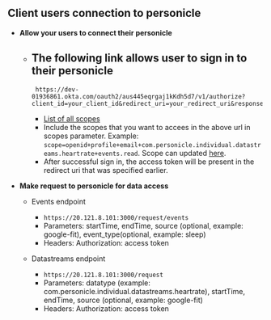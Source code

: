 ## Client users connection to personicle


- **Allow your users to connect their personicle**
  - The following link allows user to sign in to their personicle
    -
     ```
      https://dev-01936861.okta.com/oauth2/aus445eqrgaj1kKdh5d7/v1/authorize?client_id=your_client_id&redirect_uri=your_redirect_uri&response_type=token&scope=openid+profile+email+additional_scopes&state=anyRandomString&nonce=anyRandomString 
    ```
    - [List of all scopes](https://github.com/tirth-clearsense/Personicle/blob/client-registration-doc/docs/scopes.md)
    -  Include the scopes that you want to accees in the above url in scopes parameter. Example: ``` scope=openid+profile+email+com.personicle.individual.datastreams.heartrate+events.read ```. Scope can updated [here](https://personicle-client-registration.herokuapp.com/update-scopes).
    -  After successful sign in, the access token will be present in the redirect uri that was specified earlier.
    
 - **Make request to personicle for data access**
    - Events endpoint
      - ``` https://20.121.8.101:3000/request/events ```
      - Parameters: startTime, endTime, source (optional, example: google-fit), event_type(optional, example: sleep)
      - Headers: Authorization: access token
      
    - Datastreams endpoint
      - ``` https://20.121.8.101:3000/request ```
      - Parameters: datatype (example: com.personicle.individual.datastreams.heartrate), startTime, endTime, source (optional, example: google-fit)
      - Headers: Authorization: access token
<!-- 
## Client users personicle connection

Allow users of client application to connect their personicle

- **Get personicle user access token**
    - Allow users to log in to their personicle account
      - Request Example for **implicit grant flow**: 
          ```
               https://dev-01936861.okta.com/oauth2/default/v1/authorize?client_id=your_client_id&redirect_uri=your_redirect_uri&response_type=token&scope=openid+profile+email&state=anyRandomString&nonce=anyRandomString
          ```

      - Response Example (If successful login): 
   
        ```
           Access token for the user will be present in the url. 
        ```
        
    - Request Example for **authorization grant flow**:
        ```
        https://dev-01936861.okta.com/oauth2/default/v1/authorize?client_id=your_client_id&redirect_uri=your_redirect_uri&response_type=code&scope=openid+profile+email&state=anyRandomString&nonce=anyRandomString
        ```
     - Response Example (If successful login): 

    ```
       Code will be returned in your redirect url. You'll need to exchange this code for access and id tokens. See below.
    ```
        
- **Get Access token (For authorization code flow)**
    
    - Request Example:
        ```
            curl -v -X POST \
            -H "Content-type:application/x-www-form-urlencoded" \
            "https://dev-01936861.okta.com/oauth2/default/v1/token" \
            -d "client_id=your_client_id&client_secret=your_client_secret&grant_type=authorization_code&redirect_uri=your_redirect_uri&code=code_returned_from_previous_step"
        ```
        
     - Response Example:
        ```
        {"token_type":"Bearer","expires_in":3600,"access_token":"user_access_token","scope":"openid profile email","id_token":"user_id_token"}
        
        ```
            
- **Get personicle user id**
    - Request Example:
      ```
        curl -X GET \
        -H "Authorization: Bearer {access_token}" \
       "https://dev-01936861.okta.com/oauth2/default/v1/userinfo"
      ```
      
    - Response Example:
       ```
       {"sub":"user_id","name":"user_name","locale":"en_US","email":"user_email","preferred_username":"","given_name":"","family_name":"","zoneinfo":"America/Los_Angeles","updated_at":1648137830,"email_verified":true}
       ```
- **Call Personicle api with user accesstoken and user id retrieved from previous step**
   - 

 -->
